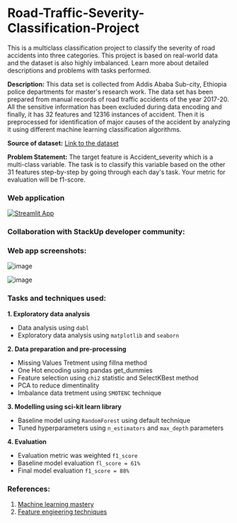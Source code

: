 # Road-Traffic-Severity-Classification-Project
This is a multiclass classification project to classify the severity of road accidents into three categories. This project is based on real-world data and the dataset is also highly imbalanced. Learn more about detailed descriptions and problems with tasks performed.

**Description:** This data set is collected from Addis Ababa Sub-city, Ethiopia police departments for master's research work. The data set has been prepared from manual records of road traffic accidents of the year 2017-20. All the sensitive information has been excluded during data encoding and finally, it has 32 features and 12316 instances of accident. Then it is preprocessed for identification of major causes of the accident by analyzing it using different machine learning classification algorithms. 

**Source of dataset:** [Link to the dataset](https://www.narcis.nl/dataset/RecordID/oai%3Aeasy.dans.knaw.nl%3Aeasy-dataset%3A191591)

**Problem Statement:** The target feature is Accident_severity which is a multi-class variable. The task is to classify this variable based on the other 31 features step-by-step by going through each day's task. Your metric for evaluation will be f1-score.

### Web application

[![Streamlit App](https://static.streamlit.io/badges/streamlit_badge_black_white.svg)](https://accident-severity-prediction-app-app-novdvhx7dm8wa65wy4gcxg.streamlit.app/)


### Collaboration with StackUp developer community:


### Web app screenshots:

![image](https://user-images.githubusercontent.com/88608935/227510381-e8d6c1c1-a5ab-4869-8e02-e20a278b64cc.png)

![image](https://user-images.githubusercontent.com/88608935/227510715-348da3f8-fb78-45f8-9b9f-7d2997176d76.png)


### Tasks and techniques used:

**1. Exploratory data analysis**
- Data analysis using `dabl`
- Exploratory data analysis using `matplotlib` and `seaborn`

**2. Data preparation and pre-processing**
- Missing Values Tretment using fillna method
- One Hot encoding using pandas get_dummies
- Feature selection using `chi2` statistic and SelectKBest method
- PCA to reduce dimentinality
- Imbalance data tretment using `SMOTENC` technique

**3. Modelling using sci-kit learn library**
- Baseline model using `RandomForest` using default technique 
- Tuned hyperparameters using `n_estimators` and `max_depth` parameters 

**4. Evaluation**
- Evaluation metric was weighted `f1_score` 
- Baseline model evaluation `fl_score = 61%`
- Final model evaluation `f1_score = 88%`


### References:

1. [Machine learning mastery](https://machinelearningmastery.com/feature-selection-with-categorical-data/)
2. [Feature engieering techniques](https://towardsdatascience.com/feature-engineering-for-machine-learning-3a5e293a5114)

